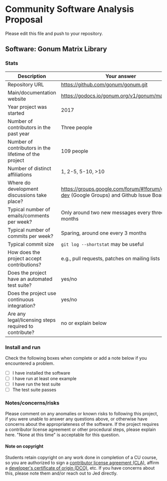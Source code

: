 # Community Software Analysis Proposal
Please edit this file and push to your repository.

## Software: Gonum Matrix Library

### Stats

| Description | Your answer |
|---------|-----------|
| Repository URL |  https://github.com/gonum/gonum.git  | 
| Main/documentation website |  https://godocs.io/gonum.org/v1/gonum/mat  |
| Year project was started | 2017 |
| Number of contributors in the past year | Three people |
| Number of contributors in the lifetime of the project | 109 people |
| Number of distinct affiliations | 1, 2-5, 5-10, >10 |
| Where do development discussions take place? | https://groups.google.com/forum/#!forum/gonum-dev (Google Groups) and Github Issue Board |
| Typical number of emails/comments per week? | Only around two new messages every three months |
| Typical number of commits per week? |  Sparing, around one every 3 months |
| Typical commit size | `git log --shortstat` may be useful |
| How does the project accept contributions? | e.g., pull requests, patches on mailing lists   |
| Does the project have an automated test suite? | yes/no |
| Does the project use continuous integration? | yes/no |
| Are any legal/licensing steps required to contribute? | no or explain below |

### Install and run

Check the following boxes when complete or add a note below if you
encountered a problem.

- [ ] I have installed the software
- [ ] I have run at least one example
- [ ] I have run the test suite
- [ ] The test suite passes

### Notes/concerns/risks

Please comment on any anomalies or known risks to following this
project, if you were unable to answer any questions above, or
otherwise have concerns about the appropriateness of the software.  If
the project requires a contributor license agreement or other
procedural steps, please explain here.  "None at this time" is
acceptable for this question.

#### Note on copyright
Students retain copyright on any work done in completion of a CU
course, so you are authorized to sign a [contributor license
agreement (CLA)](https://en.wikipedia.org/wiki/Contributor_License_Agreement),
affirm a [developer's certificate of
origin (DCO)](https://en.wikipedia.org/wiki/Developer_Certificate_of_Origin),
etc.  If you have concerns about this, please note them and/or reach
out to Jed directly.
